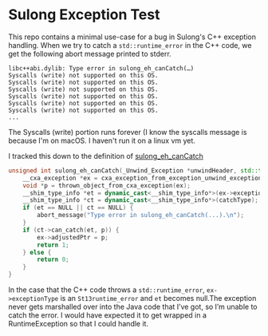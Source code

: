 # Sulong Exception Test

This repo contains a minimal use-case for a bug in Sulong's C++ exception handling. When we try to catch a `std::runtime_error` in the C++ code, we get the following abort message printed to stderr.
```
libc++abi.dylib: Type error in sulong_eh_canCatch(…)
Syscalls (write) not supported on this OS.
Syscalls (write) not supported on this OS.
Syscalls (write) not supported on this OS.
Syscalls (write) not supported on this OS.
Syscalls (write) not supported on this OS.
Syscalls (write) not supported on this OS.
...
``` 

The Syscalls (write) portion runs forever (I know the syscalls message is because I'm on macOS. I haven't run it on a linux vm yet.

I tracked this down to the definition of [sulong_eh_canCatch](https://github.com/graalvm/sulong/blob/5f7532e892ca25e092367d3825f05015ff2c3f7e/projects/com.oracle.truffle.llvm.libraries.bitcode/libcxxabi/cxa_exception.cpp#L706)

```cpp
unsigned int sulong_eh_canCatch(_Unwind_Exception *unwindHeader, std::type_info *catchType) {
    __cxa_exception *ex = cxa_exception_from_exception_unwind_exception(unwindHeader);
    void *p = thrown_object_from_cxa_exception(ex);
    __shim_type_info *et = dynamic_cast<__shim_type_info*>(ex->exceptionType); 
    __shim_type_info *ct = dynamic_cast<__shim_type_info*>(catchType);
    if (et == NULL || ct == NULL) { 
        abort_message("Type error in sulong_eh_canCatch(...).\n");
    }
    if (ct->can_catch(et, p)) {
        ex->adjustedPtr = p;
        return 1;
    } else {
        return 0;
    }
}
```

In the case that the C++ code throws a `std::runtime_error`, `ex->exceptionType` is an `St13runtime_error` and `et` becomes null.The exception never gets marshalled over into the Java code that I’ve got, so I’m unable to catch the error.
I would have expected it to get wrapped in a RuntimeException so that I could handle it.
